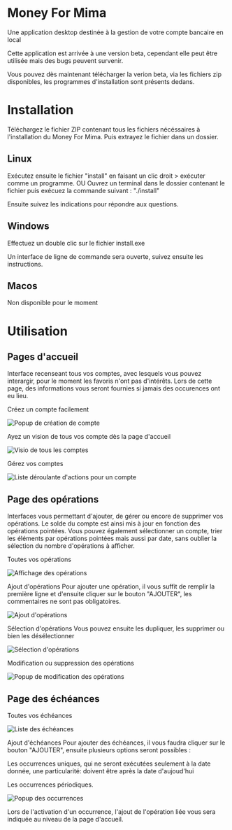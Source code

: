 # Money For Mima

Une application desktop destinée à la gestion de votre compte bancaire en local

Cette application est arrivée à une version beta, cependant elle peut être utilisée mais des bugs peuvent survenir.

Vous pouvez dès maintenant télécharger la verion beta, via les fichiers zip disponibles, les programmes d'installation sont présents dedans.

# Installation


Téléchargez le fichier ZIP contenant tous les fichiers nécéssaires à l'installation du Money For Mima. Puis extrayez le fichier dans un dossier.


## Linux

Exécutez ensuite le fichier "install" en faisant un clic droit > exécuter comme un programme.
OU
Ouvrez un terminal dans le dossier contenant le fichier puis exécuez la commande suivant : "./install"

Ensuite suivez les indications pour répondre aux questions.


## Windows

Effectuez un double clic sur le fichier install.exe

Un interface de ligne de commande sera ouverte, suivez ensuite les instructions.

## Macos

Non disponible pour le moment


# Utilisation

## Pages d'accueil
Interface recenseant tous vos comptes, avec lesquels vous pouvez interargir, pour le moment les favoris n'ont pas d'intérêts. Lors de cette page, des informations vous seront fournies si jamais des occurences ont eu lieu.

Créez un compte facilement

![Popup de création de compte](./assets/images/README/account_creation.png)

Ayez un vision de tous vos compte dès la page d'accueil

![Visio de tous les comptes](./assets/images/README/account_list.png)

Gérez vos comptes

![Liste déroulante d'actions pour un compte](./assets/images/README/account_dropdown.png)


## Page des opérations
Interfaces vous permettant d'ajouter, de gérer ou encore de supprimer vos opérations. Le solde du compte est ainsi mis à jour en fonction des opérations pointées. Vous pouvez également sélectionner un compte, trier les éléments par opérations pointées mais aussi par date, sans oublier la sélection du nombre d'opérations à afficher.

Toutes vos opérations

![Affichage des opérations](./assets/images/README/transactions_list.png)

Ajout d'opérations
Pour ajouter une opération, il vous suffit de remplir la première ligne et d'ensuite cliquer sur le bouton "AJOUTER", les commentaires ne sont pas obligatoires.

![Ajout d'opérations](./assets/images/README/transactions_adding.png)

Sélection d'opérations
Vous pouvez ensuite les dupliquer, les supprimer ou bien les désélectionner

![Sélection d'opérations](./assets/images/README/transactions_selection.png)

Modification ou suppression des opérations

![Popup de modification des opérations](./assets/images/README/transactions_modify.png)


## Page des échéances

Toutes vos échéances

![Liste des échéances](./assets/images/README/due_list.png)

Ajout d'échéances
Pour ajouter des échéances, il vous faudra cliquer sur le bouton "AJOUTER", ensuite plusieurs options seront possibles : 

Les occurrences uniques, qui ne seront exécutées seulement à la date donnée, une particularité: doivent être après la date d'aujoud'hui

Les occurrences périodiques.

![Popup des occurrences](./assets/images/README/due_popup.png)

Lors de l'activation d'un occurrence, l'ajout de l'opération liée vous sera indiquée au niveau de la page d'accueil.

